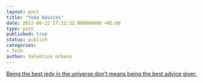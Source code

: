 ```yaml
---
layout: post
title: "Yoda Advices"
date: 2012-06-22 17:12:32.000000000 +02:00
type: post
published: true
status: publish
categories:
- Tech
author: Valentino Urbano 
---
```


[Being the best jedy in the universe don't means being the best advice giver.][0]


[0]: http://deathstarpr.com/2012/05/the-9-wisest-teachings-of-yoda-that-were-absolutely-terrible-advice/